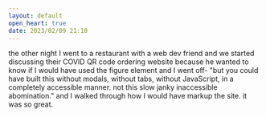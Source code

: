 ```yaml
---
layout: default
open_heart: true
date: 2023/02/09 21:10
---
```


the other night I went to a restaurant with a web dev friend and we started discussing their COVID QR code ordering website because he wanted to know if I would have used the figure element and I went off- "but you could have built this without modals, without tabs, without JavaScript, in a completely accessible manner. not this slow janky inaccessible abomination." and I walked through how I would have markup the site. it was so great.
